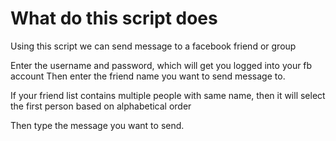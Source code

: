 # What do this script does
Using this script we can send message to a facebook friend or group

Enter the username and password, which will get you logged into your fb account
Then enter the friend name you want to send message to.

If your friend list contains multiple people with same name, then it will select 
the first person based on alphabetical order

Then type the message you want to send.